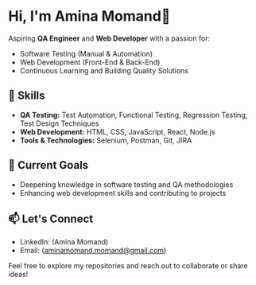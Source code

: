 # Hi, I'm Amina Momand👋  

Aspiring **QA Engineer** and **Web Developer** with a passion for:  
- Software Testing (Manual & Automation)  
- Web Development (Front-End & Back-End)  
- Continuous Learning and Building Quality Solutions  

## 🌟 Skills  
- **QA Testing:** Test Automation, Functional Testing, Regression Testing, Test Design Techniques  
- **Web Development:** HTML, CSS, JavaScript, React, Node.js  
- **Tools & Technologies:** Selenium, Postman, Git, JIRA  

## 🚀 Current Goals  
- Deepening knowledge in software testing and QA methodologies  
- Enhancing web development skills and contributing to projects  

## 📫 Let's Connect  
- LinkedIn: (Amina Momand)  
- Email: (aminamomand.momand@gmail.com)  

Feel free to explore my repositories and reach out to collaborate or share ideas!  

